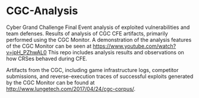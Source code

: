 # CGC-Analysis
Cyber Grand Challenge Final Event analysis of exploited vulnerabilities and team defenses.
Results of analysis of CGC CFE artifacts, primarily performed using the CGC Monitor.
A demonstration of the analysis features of the CGC Monitor can be seen at https://www.youtube.com/watch?v=jpH_PZhwAL0
This repo includes analysis results and observations on how CRSes behaved during CFE.

Artifacts from the CGC, including game infrastructure logs, competitor submissions, and reverse-execution traces of 
successful exploits generated by the CGC Monitor can be found at http://www.lungetech.com/2017/04/24/cgc-corpus/.
